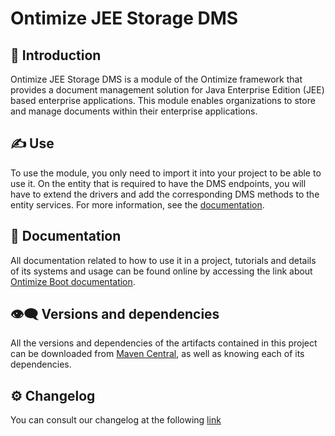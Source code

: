 # Ontimize JEE Storage DMS
## 📜 Introduction
Ontimize JEE Storage DMS is a module of the Ontimize framework that provides a document management solution for Java Enterprise Edition (JEE) based enterprise applications. This module enables organizations to store and manage documents within their enterprise applications.
## ✍ Use
To use the module, you only need to import it into your project to be able to use it. On the entity that is required to have the DMS endpoints, you will have to extend the drivers and add the corresponding DMS methods to the entity services. For more information, see the [documentation]().
## 💼 Documentation
All documentation related to how to use it in a project, tutorials and details of its systems and usage can be found online by accessing the link about [Ontimize Boot documentation](https://ontimize.github.io/ontimize-boot/).
## 👁️‍🗨️ Versions and dependencies
All the versions and dependencies of the artifacts contained in this project can be downloaded from [Maven Central](https://central.sonatype.dev/namespace/com.ontimize.boot), as well as knowing each of its dependencies.
## :gear: Changelog
You can consult our changelog at the following [link](CHANGELOG.md)